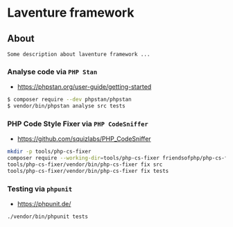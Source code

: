 # Laventure framework

## About 
```
Some description about laventure framework ...
```

### Analyse code via ```PHP Stan```
- https://phpstan.org/user-guide/getting-started
```bash
$ composer require --dev phpstan/phpstan
$ vendor/bin/phpstan analyse src tests
```



### PHP Code Style Fixer via ```PHP CodeSniffer```
- https://github.com/squizlabs/PHP_CodeSniffer
```bash
mkdir -p tools/php-cs-fixer
composer require --working-dir=tools/php-cs-fixer friendsofphp/php-cs-fixer
tools/php-cs-fixer/vendor/bin/php-cs-fixer fix src
tools/php-cs-fixer/vendor/bin/php-cs-fixer fix tests
```


### Testing via ```phpunit```
- https://phpunit.de/
```bash
./vendor/bin/phpunit tests
```

